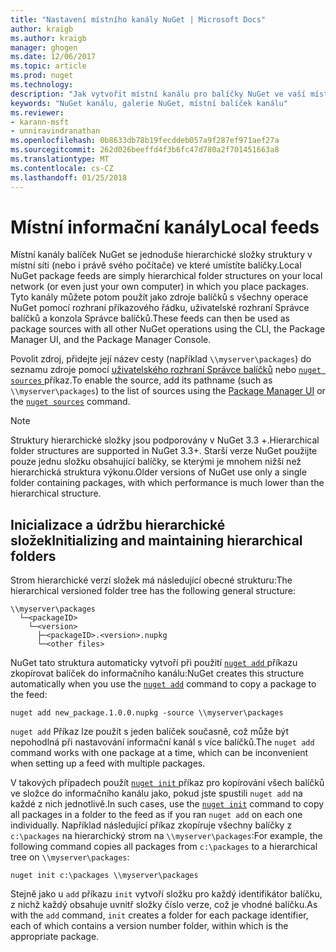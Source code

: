 ```yaml
---
title: "Nastavení místního kanály NuGet | Microsoft Docs"
author: kraigb
ms.author: kraigb
manager: ghogen
ms.date: 12/06/2017
ms.topic: article
ms.prod: nuget
ms.technology: 
description: "Jak vytvořit místní kanálu pro balíčky NuGet ve vaší místní síti pomocí složek"
keywords: "NuGet kanálu, galerie NuGet, místní balíček kanálu"
ms.reviewer:
- karann-msft
- unniravindranathan
ms.openlocfilehash: 0b8633db78b19fecddeb057a9f287ef971aef27a
ms.sourcegitcommit: 262d026beeffd4f3b6fc47d780a2f701451663a8
ms.translationtype: MT
ms.contentlocale: cs-CZ
ms.lasthandoff: 01/25/2018
---
```

# <a name="local-feeds"></a><span data-ttu-id="0ae6d-104">Místní informační kanály</span><span class="sxs-lookup"><span data-stu-id="0ae6d-104">Local feeds</span></span>

<span data-ttu-id="0ae6d-105">Místní kanály balíček NuGet se jednoduše hierarchické složky struktury v místní síti (nebo i právě svého počítače) ve které umístíte balíčky.</span><span class="sxs-lookup"><span data-stu-id="0ae6d-105">Local NuGet package feeds are simply hierarchical folder structures on your local network (or even just your own computer) in which you place packages.</span></span> <span data-ttu-id="0ae6d-106">Tyto kanály můžete potom použít jako zdroje balíčků s všechny operace NuGet pomocí rozhraní příkazového řádku, uživatelské rozhraní Správce balíčků a konzola Správce balíčků.</span><span class="sxs-lookup"><span data-stu-id="0ae6d-106">These feeds can then be used as package sources with all other NuGet operations using the CLI, the Package Manager UI, and the Package Manager Console.</span></span>

<span data-ttu-id="0ae6d-107">Povolit zdroj, přidejte její název cesty (například `\\myserver\packages`) do seznamu zdroje pomocí [uživatelského rozhraní Správce balíčků](../tools/package-manager-ui.md#package-sources) nebo [ `nuget sources` ](../tools/cli-ref-sources.md) příkaz.</span><span class="sxs-lookup"><span data-stu-id="0ae6d-107">To enable the source, add its pathname (such as `\\myserver\packages`) to the list of sources using the [Package Manager UI](../tools/package-manager-ui.md#package-sources) or the [`nuget sources`](../tools/cli-ref-sources.md) command.</span></span>

> [!Note]
> <span data-ttu-id="0ae6d-108">Struktury hierarchické složky jsou podporovány v NuGet 3.3 +.</span><span class="sxs-lookup"><span data-stu-id="0ae6d-108">Hierarchical folder structures are supported in NuGet 3.3+.</span></span> <span data-ttu-id="0ae6d-109">Starší verze NuGet použijte pouze jednu složku obsahující balíčky, se kterými je mnohem nižší než hierarchická struktura výkonu.</span><span class="sxs-lookup"><span data-stu-id="0ae6d-109">Older versions of NuGet use only a single folder containing packages, with which performance is much lower than the hierarchical structure.</span></span>

## <a name="initializing-and-maintaining-hierarchical-folders"></a><span data-ttu-id="0ae6d-110">Inicializace a údržbu hierarchické složek</span><span class="sxs-lookup"><span data-stu-id="0ae6d-110">Initializing and maintaining hierarchical folders</span></span>

<span data-ttu-id="0ae6d-111">Strom hierarchické verzí složek má následující obecné strukturu:</span><span class="sxs-lookup"><span data-stu-id="0ae6d-111">The hierarchical versioned folder tree has the following general structure:</span></span>

    \\myserver\packages
      └─<packageID>
        └─<version>
          ├─<packageID>.<version>.nupkg
          └─<other files>

<span data-ttu-id="0ae6d-112">NuGet tato struktura automaticky vytvoří při použití [ `nuget add` ](../tools/cli-ref-add.md) příkazu zkopírovat balíček do informačního kanálu:</span><span class="sxs-lookup"><span data-stu-id="0ae6d-112">NuGet creates this structure automatically when you use the [`nuget add`](../tools/cli-ref-add.md) command to copy a package to the feed:</span></span>

```cli
nuget add new_package.1.0.0.nupkg -source \\myserver\packages
```

<span data-ttu-id="0ae6d-113">`nuget add` Příkaz lze použít s jeden balíček současně, což může být nepohodlná při nastavování informační kanál s více balíčků.</span><span class="sxs-lookup"><span data-stu-id="0ae6d-113">The `nuget add` command works with one package at a time, which can be inconvenient when setting up a feed with multiple packages.</span></span>

<span data-ttu-id="0ae6d-114">V takových případech použít [ `nuget init` ](../tools/cli-ref-init.md) příkaz pro kopírování všech balíčků ve složce do informačního kanálu jako, pokud jste spustili `nuget add` na každé z nich jednotlivě.</span><span class="sxs-lookup"><span data-stu-id="0ae6d-114">In such cases, use the [`nuget init`](../tools/cli-ref-init.md) command to copy all packages in a folder to the feed as if you ran `nuget add` on each one individually.</span></span> <span data-ttu-id="0ae6d-115">Například následující příkaz zkopíruje všechny balíčky z `c:\packages` na hierarchický strom na `\\myserver\packages`:</span><span class="sxs-lookup"><span data-stu-id="0ae6d-115">For example, the following command copies all packages from `c:\packages` to a hierarchical tree on `\\myserver\packages`:</span></span>

```cli
nuget init c:\packages \\myserver\packages
```

<span data-ttu-id="0ae6d-116">Stejně jako u `add` příkazu `init` vytvoří složku pro každý identifikátor balíčku, z nichž každý obsahuje uvnitř složky číslo verze, což je vhodné balíčku.</span><span class="sxs-lookup"><span data-stu-id="0ae6d-116">As with the `add` command, `init` creates a folder for each package identifier, each of which contains a version number folder, within which is the appropriate package.</span></span>
